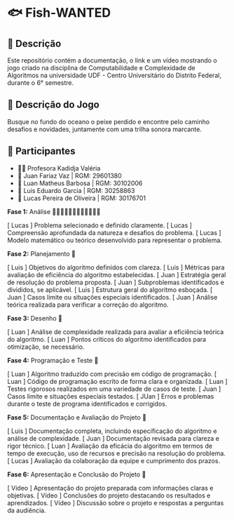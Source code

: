 # 🐟 Fish-WANTED

## 📜 Descrição
Este repositório contém a documentação, o link e um vídeo mostrando o jogo criado na disciplina de Computabilidade e Complexidade de Algoritmos na universidade UDF - Centro Universitário do Distrito Federal, durante o 6° semestre.

## 📃 Descrição do Jogo
Busque no fundo do oceano o peixe perdido e encontre pelo caminho desafios e novidades, juntamente com uma trilha sonora marcante.

## 👥 Participantes
- 👩‍🏫 Profesora Kadidja Valéria
- 👤 Juan Fariaz Vaz | RGM: 29601380
- 👤 Luan Matheus Barbosa | RGM: 30102006
- 👤 Luis Eduardo Garcia | RGM: 30258863
- 👤 Lucas Pereira de Oliveira | RGM: 30176701

**Fase 1:** Análise 🐠🐡🦐🦑🐙🦞🦀🦈🐬🐋🦭🐳

  [ Lucas ] Problema selecionado e definido claramente.
  [ Lucas ]  Compreensão aprofundada da natureza e desafios do problema.
  [ Lucas ] Modelo matemático ou teórico desenvolvido para representar o problema.
  
**Fase 2:** Planejamento 🐡

   [ Luis ] Objetivos do algoritmo definidos com clareza.
   [ Luis ] Métricas para avaliação de eficiência do algoritmo estabelecidas.
   [ Juan ] Estratégia geral de resolução do problema proposta.
   [ Juan ] Subproblemas identificados e divididos, se aplicável.
   [ Luis ] Estrutura geral do algoritmo esboçada.
   [ Juan ] Casos limite ou situações especiais identificados.
   [ Juan ] Análise teórica realizada para verificar a correção do algoritmo.
 
**Fase 3:** Desenho 🦐

   [ Luan ] Análise de complexidade realizada para avaliar a eficiência teórica do algoritmo.
   [ Luan ] Pontos críticos do algoritmo identificados para otimização, se necessário.
   
**Fase 4:** Programação e Teste 🦑

  [ Luan ] Algoritmo traduzido com precisão em código de programação.
  [ Luan ] Código de programação escrito de forma clara e organizada.
  [ Luan ]  Testes rigorosos realizados em uma variedade de casos de teste.
  [ Juan ] Casos limite e situações especiais testados.
  [ JUan ] Erros e problemas durante o teste de programa identificados e corrigidos.
  
**Fase 5:** Documentação e Avaliação do Projeto 🐙

   [ Luis ] Documentação completa, incluindo especificação do algoritmo e análise de complexidade.
   [ Juan ] Documentação revisada para clareza e rigor técnico.
   [ Luan ] Avaliação da eficácia do algoritmo em termos de tempo de execução, uso de recursos e precisão na resolução do problema.
   [ Lucas ] Avaliação da colaboração da equipe e cumprimento dos prazos.
   
**Fase 6:** Apresentação e Conclusão do Projeto 🦈

  [ Vídeo ] Apresentação do projeto preparada com informações claras e objetivas.
  [ Vídeo ] Conclusões do projeto destacando os resultados e aprendizados.
  [ Vídeo ] Discussão sobre o projeto e respostas a perguntas da audiência.
